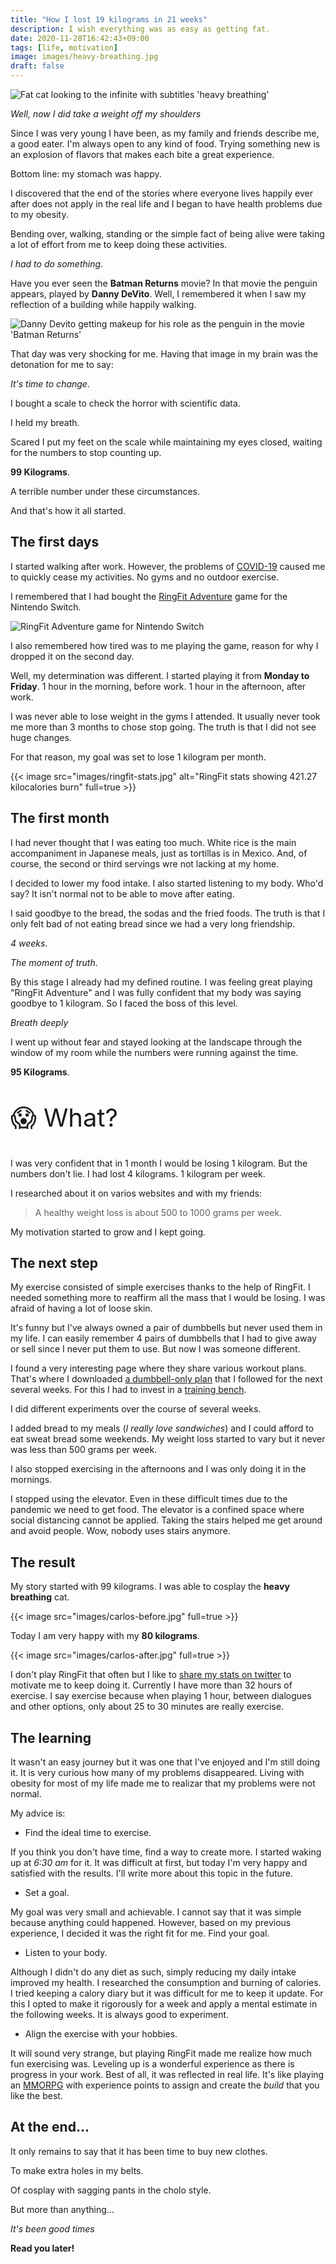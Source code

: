 ```yaml
---
title: "How I lost 19 kilograms in 21 weeks"
description: I wish everything was as easy as getting fat.
date: 2020-11-28T16:42:43+09:00
tags: [life, motivation]
image: images/heavy-breathing.jpg
draft: false
---
```


![Fat cat looking to the infinite with subtitles 'heavy breathing'](images/heavy-breathing.jpg)

*Well, now I did take a weight off my shoulders*

Since I was very young I have been, as my family and friends describe me, a good eater. I'm always open to any kind of food. Trying something new is an explosion of flavors that makes each bite a great experience.

Bottom line: my stomach was happy.

I discovered that the end of the stories where everyone lives happily ever after does not apply in the real life and I began to have health problems due to my obesity.

Bending over, walking, standing or the simple fact of being alive were taking a lot of effort from me to keep doing these activities.

*I had to do something*.

Have you ever seen the **Batman Returns** movie? In that movie the penguin appears, played by **Danny DeVito**. Well, I remembered it when I saw my reflection of a building while happily walking.

![Danny Devito getting makeup for his role as the penguin in the movie 'Batman Returns'](images/danny-devito-batman-returns.jpg)

That day was very shocking for me. Having that image in my brain was the detonation for me to say:

*It's time to change*.

I bought a scale to check the horror with scientific data.

I held my breath.

Scared I put my feet on the scale while maintaining my eyes closed, waiting for the numbers to stop counting up.

**99 Kilograms**.

A terrible number under these circumstances.

And that's how it all started.

## The first days

I started walking after work. However, the problems of [COVID-19](https://en.wikipedia.org/wiki/Coronavirus_disease_2019) caused me to quickly cease my activities. No gyms and no outdoor exercise.

I remembered that I had bought the [RingFit Adventure](https://www.nintendo.com/games/detail/ring-fit-adventure-switch/) game for the Nintendo Switch.

![RingFit Adventure game for Nintendo Switch](images/ringfit.jpg)

I also remembered how tired was to me playing the game, reason for why I dropped it on the second day.

Well, my determination was different. I started playing it from **Monday to Friday**. 1 hour in the morning, before work. 1 hour in the afternoon, after work.

I was never able to lose weight in the gyms I attended. It usually never took me more than 3 months to chose stop going. The truth is that I did not see huge changes.

For that reason, my goal was set to lose 1 kilogram per month.

{{< image src="images/ringfit-stats.jpg" alt="RingFit stats showing 421.27 kilocalories burn" full=true >}}

## The first month

I had never thought that I was eating too much. White rice is the main accompaniment in Japanese meals, just as tortillas is in Mexico. And, of course, the second or third servings wre not lacking at my home.

I decided to lower my food intake. I also started listening to my body. Who'd say? It isn't normal not to be able to move after eating.

I said goodbye to the bread, the sodas and the fried foods. The truth is that I only felt bad of not eating bread since we had a very long friendship.

*4 weeks*.

*The moment of truth*.

By this stage I already had my defined routine. I was feeling great playing "RingFit Adventure" and I was fully confident that my body was saying goodbye to 1 kilogram. So I faced the boss of this level.

*Breath deeply*

I went up without fear and stayed looking at the landscape through the window of my room while the numbers were running against the time.

**95 Kilograms**.

<p style="font-size:2.5rem">😱 What?</p>

I was very confident that in 1 month I would be losing 1 kilogram. But the numbers don't lie. I had lost 4 kilograms. 1 kilogram per week.

I researched about it on varios websites and with my friends:

> A healthy weight loss is about 500 to 1000 grams per week.

My motivation started to grow and I kept going.

## The next step

My exercise consisted of simple exercises thanks to the help of RingFit. I needed something more to reaffirm all the mass that I would be losing. I was afraid of having a lot of loose skin.

It's funny but I've always owned a pair of dumbbells but never used them in my life. I can easily remember 4 pairs of dumbbells that I had to give away or sell since I never put them to use. But now I was someone different.

I found a very interesting page where they share various workout plans. That's where I downloaded [a dumbbell-only plan](https://www.muscleandstrength.com/workouts/dumbbell-only-home-or-gym-fullbody-workout.html) that I followed for the next several weeks. For this I had to invest in a [training bench](https://www.amazon.co.jp/-/en/gp/product/B01M9D4AAW/ref=ppx_yo_dt_b_asin_title_o00_s00?ie=UTF8&psc=1).

I did different experiments over the course of several weeks.

I added bread to my meals (*I really love sandwiches*) and I could afford to eat sweat bread some weekends. My weight loss started to vary but it never was less than 500 grams per week.

I also stopped exercising in the afternoons and I was only doing it in the mornings.

I stopped using the elevator. Even in these difficult times due to the pandemic we need to get food. The elevator is a confined space where social distancing cannot be applied. Taking the stairs helped me get around and avoid people. Wow, nobody uses stairs anymore.

## The result

My story started with 99 kilograms. I was able to cosplay the **heavy breathing** cat.

{{< image src="images/carlos-before.jpg" full=true >}}

Today I am very happy with my **80 kilograms**.

{{< image src="images/carlos-after.jpg" full=true >}}

I don't play RingFit that often but I like to [share my stats on twitter](https://twitter.com/search?q=(%23RingFitAdventure)%20(from%3AAlgusDark)&src=typed_query) to motivate me to keep doing it. Currently I have more than 32 hours of exercise. I say exercise because when playing 1 hour, between dialogues and other options, only about 25 to 30 minutes are really exercise.

## The learning

It wasn't an easy journey but it was one that I've enjoyed and I'm still doing it. It is very curious how many of my problems disappeared. Living with obesity for most of my life made me to realizar that my problems were not normal.

My advice is:

- Find the ideal time to exercise.

If you think you don't have time, find a way to create more. I started waking up at *6:30 am* for it. It was difficult at first, but today I'm very happy and satisfied with the results. I'll write more about this topic in the future.

- Set a goal.

My goal was very small and achievable. I cannot say that it was simple because anything could happened. However, based on my previous experience, I decided it was the right fit for me. Find your goal.

- Listen to your body.

Although I didn't do any diet as such, simply reducing my daily intake improved my health. I researched the consumption and burning of calories. I tried keeping a calory diary but it was difficult for me to keep it update. For this I opted to make it rigorously for a week and apply a mental estimate in the following weeks. It is always good to experiment.

- Align the exercise with your hobbies.

It will sound very strange, but playing RingFit made me realize how much fun exercising was. Leveling up is a wonderful experience as there is progress in your work. Best of all, it was reflected in real life. It's like playing an [MMORPG](https://en.wikipedia.org/wiki/Massively_multiplayer_online_role-playing_game) with experience points to assign and create the *build* that you like the best.

## At the end...

It only remains to say that it has been time to buy new clothes.

To make extra holes in my belts.

Of cosplay with sagging pants in the cholo style.

But more than anything...

*It's been good times*

**Read you later!**